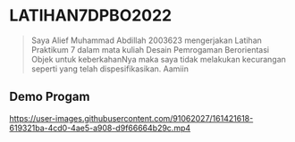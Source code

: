# LATIHAN7DPBO2022

>Saya Alief Muhammad Abdillah 2003623 mengerjakan Latihan Praktikum 7 dalam mata kuliah Desain Pemrogaman Berorientasi Objek untuk keberkahanNya maka saya tidak melakukan kecurangan seperti yang telah dispesifikasikan. Aamiin

## Demo Progam
https://user-images.githubusercontent.com/91062027/161421618-619321ba-4cd0-4ae5-a908-d9f66664b29c.mp4

